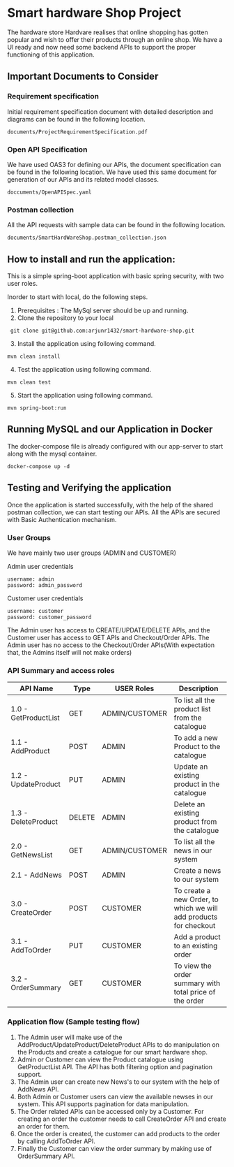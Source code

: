 # Smart hardware Shop Project
The hardware store Hardvare realises that online shopping has gotten popular and wish to offer their products through an online shop. We have
a UI ready and now need some backend APIs to support the proper functioning of this application.


## Important Documents to Consider
### Requirement specification
Initial requirement specification document with detailed description and diagrams can be found in the following location.
```
documents/ProjectRequirementSpecification.pdf
```
### Open API Specification
We have used OAS3 for defining our APIs, the document specification can be found in the following location. We have used this same document for generation of our APIs and its related model classes.
```
doccuments/OpenAPISpec.yaml
```
### Postman collection
All the API requests with sample data can be found in the following location.
```
documents/SmartHardWareShop.postman_collection.json
```
## How to install and run the application:
This is a simple spring-boot application with basic spring security, with two user roles.


Inorder to start with local, do the following steps.
1. Prerequisites : The MySql server should be up and running.
2. Clone the repository to your local
```
 git clone git@github.com:arjunr1432/smart-hardware-shop.git

```
3. Install the application using following command.
```
mvn clean install
```
4. Test the application using following command.
```
mvn clean test
```
5. Start the application using following command.
```
mvn spring-boot:run
```
## Running MySQL and our Application in Docker
The docker-compose file is already configured with our app-server to start along with the mysql container.
```shell script
docker-compose up -d
```

## Testing and Verifying the application
Once the application is started successfully, with the help of the shared postman collection, we can start testing our APIs.
All the APIs are secured with Basic Authentication mechanism. 

### User Groups
We have mainly two user groups (ADMIN and CUSTOMER)

Admin user credentials
```
username: admin
password: admin_password
```
Customer user credentials
```
username: customer
password: customer_password
```

The Admin user has access to CREATE/UPDATE/DELETE APIs, and the Customer user has access to GET APIs and Checkout/Order APIs. The Admin user has no access to the Checkout/Order APIs(With expectation that, the Admins itself will not make orders)

### API Summary and access roles
| API Name        | Type   | USER Roles    | Description |
| ----------------|------- | ------------- |----|
| 1.0 - GetProductList  | GET    | ADMIN/CUSTOMER| To list all the product list from the catalogue |
| 1.1 - AddProduct      | POST   | ADMIN         | To add a new Product to the catalogue |
| 1.2 - UpdateProduct   | PUT    | ADMIN         | Update an existing product in the catalogue |
| 1.3 - DeleteProduct   | DELETE | ADMIN         | Delete an existing product from the catalogue |
| 2.0 - GetNewsList     | GET    | ADMIN/CUSTOMER| To list all the news in our system |
| 2.1 - AddNews         | POST   | ADMIN         | Create a news to our system |
| 3.0 - CreateOrder     | POST   | CUSTOMER      | To create a new Order, to which we will add products for checkout |
| 3.1 - AddToOrder      | PUT    | CUSTOMER      | Add a product to an existing order |
| 3.2 - OrderSummary    | GET    | CUSTOMER      | To view the order summary with total price of the order|

### Application flow (Sample testing flow)
1. The Admin user will make use of the AddProduct/UpdateProduct/DeleteProduct APIs to do manipulation on the Products and create a catalogue for our smart hardware shop.
2. Admin or Customer can view the Product catalogue using GetProductList API. The API has both filtering option and pagination support.
3. The Admin user can create new News's to our system with the help of AddNews API.
4. Both Admin or Customer users can view the available newses in our system. This API supports pagination for data manipulation.
5. The Order related APIs can be accessed only by a Customer. For creating an order the customer needs to call CreateOrder API and create an order for them.
6. Once the order is created, the customer can add products to the order by calling AddToOrder API. 
7. Finally the Customer can view the order summary by making use of OrderSummary API.